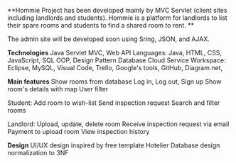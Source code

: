 **Hommie Project has been developed mainly by MVC Servlet (client sites including landlords and students).
Hommie is a platform for landlords to list their spare rooms and students to find a shared room to rent. **

The admin site will be developed soon using Sring, JSON, and AJAX. 

**Technologies**
Java Servlet MVC, Web API
Languages: Java, HTML, CSS, JavaScript, SQL
OOP, Design Pattern
Database Cloud Service 
Workspace: Eclipse, MySQL, Visual Code, Trello, Google's tools, GitHub, Diagram.net, 


**Main features**
Show rooms from database
Log in, Log out, Sign up
Show room's details with map
User filter

Student:
Add room to wish-list
Send inspection request
Search and filter rooms

Landlord:
Upload, update, delete room
Receive inspection request via email
Payment to upload room 
View inspection history


**Design**
UI/UX design inspired by free template Hotelier 
Database design normalization to 3NF

